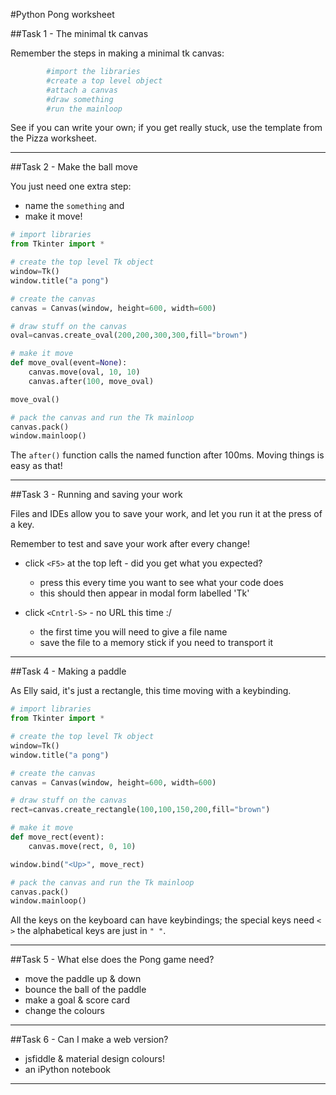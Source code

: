 #Python Pong worksheet

##Task 1 - The minimal tk canvas

Remember the steps in making a minimal  tk canvas:
             
```python
        #import the libraries
        #create a top level object
        #attach a canvas
        #draw something
        #run the mainloop
```

See if you can write your own; if you get really stuck, use the template from the Pizza worksheet.

***

##Task 2 - Make the ball move

You just need one extra step:
* name the `something` and 
* make it move!

```python
# import libraries
from Tkinter import * 

# create the top level Tk object
window=Tk()
window.title("a pong")

# create the canvas
canvas = Canvas(window, height=600, width=600)

# draw stuff on the canvas
oval=canvas.create_oval(200,200,300,300,fill="brown")

# make it move
def move_oval(event=None):
    canvas.move(oval, 10, 10)
    canvas.after(100, move_oval)

move_oval()

# pack the canvas and run the Tk mainloop
canvas.pack()
window.mainloop()

```

The `after()` function calls the named function after 100ms. Moving things is easy as that!

***

##Task 3 - Running and saving your work

Files and IDEs allow you to save your work, and let you run it at the press of a key.

Remember to test and save your work after every change!

* click `<F5>` at the top left - did you get what you expected?
  * press this every time you want to see what your code does 
  * this should then appear in modal form labelled 'Tk'

* click `<Cntrl-S>` - no URL this time :/
  * the first time you will need to give a file name
  * save the file to a memory stick if you need to transport it

***

##Task 4 - Making a paddle

As Elly said, it's just a rectangle, this time moving with a keybinding.

```python
# import libraries
from Tkinter import * 

# create the top level Tk object
window=Tk()
window.title("a pong")

# create the canvas
canvas = Canvas(window, height=600, width=600)

# draw stuff on the canvas
rect=canvas.create_rectangle(100,100,150,200,fill="brown")

# make it move
def move_rect(event):
    canvas.move(rect, 0, 10)

window.bind("<Up>", move_rect)

# pack the canvas and run the Tk mainloop
canvas.pack()
window.mainloop()

```

All the keys on the keyboard can have keybindings; the special keys need `< >` the alphabetical keys are just in `" "`.

***

##Task 5 - What else does the Pong game need?

* move the paddle up & down
* bounce the ball of the paddle
* make a goal & score card
* change the colours

***

##Task 6 - Can I make a web version?

* jsfiddle & material design colours!
* an iPython notebook

***
